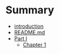# Summary

* [introduction](README.md)
* [README.md](README.md)
* [Part I](README.md)
   * [Chapter 1](chapter1.md)

